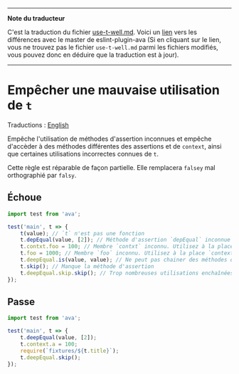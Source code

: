 ___
**Note du traducteur**

C'est la traduction du fichier [use-t-well.md](https://github.com/avajs/eslint-plugin-ava/blob/master/docs/rules/use-t-well.md). Voici un [lien](https://github.com/avajs/eslint-plugin-ava/compare/809f8c2153bcb2cad8e900a02d0634e46c2bca00...master#diff-732d970806d109613f5519b63e9056d8) vers les différences avec le master de eslint-plugin-ava (Si en cliquant sur le lien, vous ne trouvez pas le fichier `use-t-well.md` parmi les fichiers modifiés, vous pouvez donc en déduire que la traduction est à jour).
___
# Empêcher une mauvaise utilisation de `t`

Traductions : [English](https://github.com/avajs/eslint-plugin-ava/blob/master/docs/rules/use-t-well.md)

Empêche l'utilisation de méthodes d'assertion inconnues et empêche d'accèder à des méthodes différentes des assertions et de `context`, ainsi que certaines utilisations incorrectes connues de `t`.

Cette règle est réparable de façon partielle. Elle remplacera `falsey` mal orthographié par `falsy`.


## Échoue

```js
import test from 'ava';

test('main', t => {
	t(value); // `t` n'est pas une fonction
	t.depEqual(value, [2]); // Méthode d'assertion `depEqual` inconnue
	t.contxt.foo = 100; // Membre `contxt` inconnu. Utilisez à la place `context.contxt`
	t.foo = 1000; // Membre `foo` inconnu. Utilisez à la place `context.foo`
	t.deepEqual.is(value, value); // Ne peut pas chainer des méthodes d'assertion
	t.skip(); // Manque la méthode d'assertion
	t.deepEqual.skip.skip(); // Trop nombreuses utilisations enchaînées de `skip`
});
```


## Passe

```js
import test from 'ava';

test('main', t => {
	t.deepEqual(value, [2]);
	t.context.a = 100;
	require(`fixtures/${t.title}`);
	t.deepEqual.skip();
});
```
